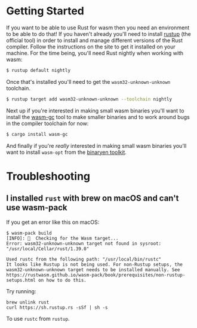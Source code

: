 # Getting Started

If you want to be able to use Rust for wasm then you need an environment to be able to do that! If
you haven't already you'll need to install [rustup][rustup] (the official tool) in order to install
and manage different versions of the Rust compiler. Follow the instructions on the site to get it
installed on your machine. For the time being, you'll need Rust nightly when working with wasm:

```bash
$ rustup default nightly
```

Once that's installed you'll need to get the `wasm32-unknown-unknown` toolchain.

```bash
$ rustup target add wasm32-unknown-unknown --toolchain nightly
```

Next up if you're interested in making small wasm binaries you'll want to
install the [wasm-gc][wasm-gc] tool to make smaller binaries and to work around bugs
in the compiler toolchain for now:

```bash
$ cargo install wasm-gc
```

And finally if you're _really_ interested in making small wasm binaries you'll
want to install `wasm-opt` from the [binaryen toolkit][binaryen].

[rustup]: https://www.rustup.rs/
[binaryen]: https://github.com/WebAssembly/binaryen
[wasm-gc]: https://github.com/alexcrichton/wasm-gc

# Troubleshooting

## I installed `rust` with brew on macOS and can't use wasm-pack

If you get an error like this on macOS:

```text
$ wasm-pack build
[INFO]: 🎯  Checking for the Wasm target...
Error: wasm32-unknown-unknown target not found in sysroot: "/usr/local/Cellar/rust/1.39.0"

Used rustc from the following path: "/usr/local/bin/rustc"
It looks like Rustup is not being used. For non-Rustup setups, the wasm32-unknown-unknown target needs to be installed manually. See https://rustwasm.github.io/wasm-pack/book/prerequisites/non-rustup-setups.html on how to do this.
```

Try running:

```text
brew unlink rust
curl https://sh.rustup.rs -sSf | sh -s
```

To use `rustc` from `rustup`.
